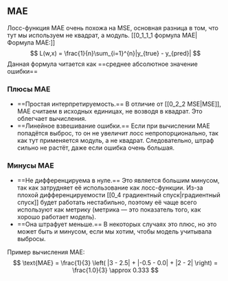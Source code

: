 ## MAE
Лосс-функция MAE очень похожа на MSE, основная разница в том, что тут мы используем не квадрат, а модуль. [[0_1_1_1 формула MAE|Формула MAE:]] 
$$
L(w,x) = \frac{1}{n}\sum_{i=1}^{n}|y_{true} - y_{pred}|
$$
Данная формула читается как ==среднее абсолютное значение ошибки==

### Плюсы MAE
- ==Простая интерпретируемость.== В отличие от [[0_2_2 MSE|MSE]], MAE считаем в исходных единицах, не возводя в квадрат. Это облегчает вычисления.
- ==Линейное взвешивание ошибки.== Если при вычислении MAE попадётся выброс, то он не увеличит лосс непропорционально, так как тут применяется модуль, а не квадрат. Следовательно, штраф сильно не растёт, даже если ошибка очень большая.

### Минусы MAE 
- ==Не дифференцируема в нуле.== Это является большим минусом, так как затрудняет её использование как лосс-функции. Из-за плохой дифференцируемости [[0_4 градиентный спуск|градиентный спуск]] будет работать нестабильно, поэтому её чаще всего используют как метрику (метрика — это показатель того, как хорошо работает модель). 
- ==Она штрафует меньше.== В некоторых случаях это плюс, но это может быть и минусом, если мы хотим, чтобы модель учитывала выбросы.

Пример вычисления MAE:
$$
\text{MAE} = \frac{1}{3} \left( |3 - 2.5| + |-0.5 - 0.0| + |2 - 2| \right) = \frac{1.0}{3} \approx 0.333
$$
